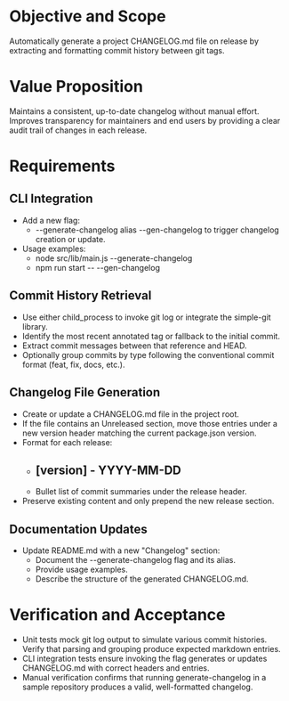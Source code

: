 # Objective and Scope

Automatically generate a project CHANGELOG.md file on release by extracting and formatting commit history between git tags.

# Value Proposition

Maintains a consistent, up-to-date changelog without manual effort. Improves transparency for maintainers and end users by providing a clear audit trail of changes in each release.

# Requirements

## CLI Integration

- Add a new flag:
  - --generate-changelog alias --gen-changelog to trigger changelog creation or update.
- Usage examples:
  - node src/lib/main.js --generate-changelog
  - npm run start -- --gen-changelog

## Commit History Retrieval

- Use either child_process to invoke git log or integrate the simple-git library.
- Identify the most recent annotated tag or fallback to the initial commit.
- Extract commit messages between that reference and HEAD.
- Optionally group commits by type following the conventional commit format (feat, fix, docs, etc.).

## Changelog File Generation

- Create or update a CHANGELOG.md file in the project root.
- If the file contains an Unreleased section, move those entries under a new version header matching the current package.json version.
- Format for each release:
  - ## [version] - YYYY-MM-DD
  - Bullet list of commit summaries under the release header.
- Preserve existing content and only prepend the new release section.

## Documentation Updates

- Update README.md with a new "Changelog" section:
  - Document the --generate-changelog flag and its alias.
  - Provide usage examples.
  - Describe the structure of the generated CHANGELOG.md.

# Verification and Acceptance

- Unit tests mock git log output to simulate various commit histories. Verify that parsing and grouping produce expected markdown entries.
- CLI integration tests ensure invoking the flag generates or updates CHANGELOG.md with correct headers and entries.
- Manual verification confirms that running generate-changelog in a sample repository produces a valid, well-formatted changelog.